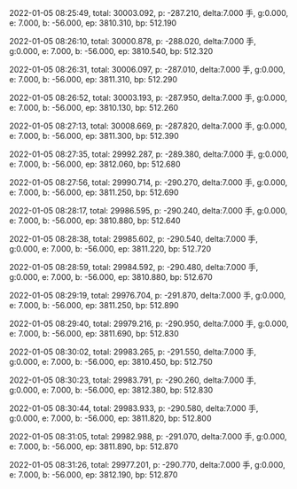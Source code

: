 2022-01-05 08:25:49, total: 30003.092, p: -287.210, delta:7.000 手, g:0.000, e: 7.000, b: -56.000, ep: 3810.310, bp: 512.190

2022-01-05 08:26:10, total: 30000.878, p: -288.020, delta:7.000 手, g:0.000, e: 7.000, b: -56.000, ep: 3810.540, bp: 512.320

2022-01-05 08:26:31, total: 30006.097, p: -287.010, delta:7.000 手, g:0.000, e: 7.000, b: -56.000, ep: 3811.310, bp: 512.290

2022-01-05 08:26:52, total: 30003.193, p: -287.950, delta:7.000 手, g:0.000, e: 7.000, b: -56.000, ep: 3810.130, bp: 512.260

2022-01-05 08:27:13, total: 30008.669, p: -287.820, delta:7.000 手, g:0.000, e: 7.000, b: -56.000, ep: 3811.300, bp: 512.390

2022-01-05 08:27:35, total: 29992.287, p: -289.380, delta:7.000 手, g:0.000, e: 7.000, b: -56.000, ep: 3812.060, bp: 512.680

2022-01-05 08:27:56, total: 29990.714, p: -290.270, delta:7.000 手, g:0.000, e: 7.000, b: -56.000, ep: 3811.250, bp: 512.690

2022-01-05 08:28:17, total: 29986.595, p: -290.240, delta:7.000 手, g:0.000, e: 7.000, b: -56.000, ep: 3810.880, bp: 512.640

2022-01-05 08:28:38, total: 29985.602, p: -290.540, delta:7.000 手, g:0.000, e: 7.000, b: -56.000, ep: 3811.220, bp: 512.720

2022-01-05 08:28:59, total: 29984.592, p: -290.480, delta:7.000 手, g:0.000, e: 7.000, b: -56.000, ep: 3810.880, bp: 512.670

2022-01-05 08:29:19, total: 29976.704, p: -291.870, delta:7.000 手, g:0.000, e: 7.000, b: -56.000, ep: 3811.250, bp: 512.890

2022-01-05 08:29:40, total: 29979.216, p: -290.950, delta:7.000 手, g:0.000, e: 7.000, b: -56.000, ep: 3811.690, bp: 512.830

2022-01-05 08:30:02, total: 29983.265, p: -291.550, delta:7.000 手, g:0.000, e: 7.000, b: -56.000, ep: 3810.450, bp: 512.750

2022-01-05 08:30:23, total: 29983.791, p: -290.260, delta:7.000 手, g:0.000, e: 7.000, b: -56.000, ep: 3812.380, bp: 512.830

2022-01-05 08:30:44, total: 29983.933, p: -290.580, delta:7.000 手, g:0.000, e: 7.000, b: -56.000, ep: 3811.820, bp: 512.800

2022-01-05 08:31:05, total: 29982.988, p: -291.070, delta:7.000 手, g:0.000, e: 7.000, b: -56.000, ep: 3811.890, bp: 512.870

2022-01-05 08:31:26, total: 29977.201, p: -290.770, delta:7.000 手, g:0.000, e: 7.000, b: -56.000, ep: 3812.190, bp: 512.870